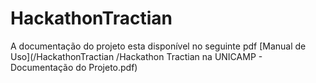 # HackathonTractian

A documentação do projeto esta disponível no seguinte pdf [Manual de Uso](/HackathonTractian
/Hackathon Tractian na UNICAMP - Documentação do Projeto.pdf)
